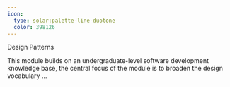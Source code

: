 ```yaml
---
icon:
  type: solar:palette-line-duotone
  color: 398126
---
```

Design Patterns

This module builds on an undergraduate-level software development knowledge base, the central focus of the module is to broaden the design vocabulary  ... 
